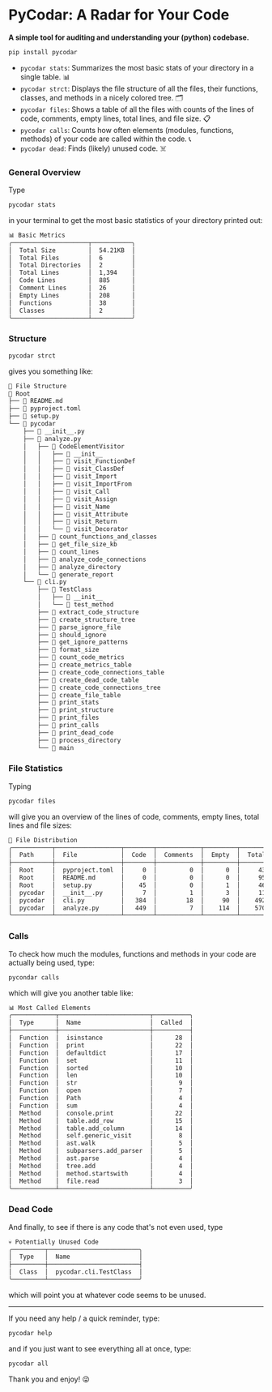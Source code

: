 # PyCodar: A Radar for Your Code
**A simple tool for auditing and understanding your (python) codebase.**

```bash
pip install pycodar
```

+ `pycodar stats`: Summarizes the most basic stats of your directory in a single table. 📊
+ `pycodar strct`: Displays the file structure of all the files, their functions, classes, and methods in a nicely colored tree. 🗂️
+ `pycodar files`: Shows a table of all the files with counts of the lines of code, comments, empty lines, total lines, and file size. 📋
+ `pycodar calls`: Counts how often elements (modules, functions, methods) of your code are called within the code. 📞
+ `pycodar dead`: Finds (likely) unused code. ☠️


### General Overview
Type
```bash
pycodar stats
```
in your terminal to get the most basic statistics of your directory printed out:
```bash
📊 Basic Metrics
╭─────────────────────┬───────────╮
│  Total Size         │  54.21KB  │
│  Total Files        │  6        │
│  Total Directories  │  2        │
│  Total Lines        │  1,394    │
│  Code Lines         │  885      │
│  Comment Lines      │  26       │
│  Empty Lines        │  208      │
│  Functions          │  38       │
│  Classes            │  2        │
╰─────────────────────┴───────────╯
```

### Structure
```bash
pycodar strct
```
gives you something like:
```bash
🌳 File Structure
📁 Root
├── 📄 README.md
├── 📄 pyproject.toml
├── 📄 setup.py
└── 📁 pycodar
    ├── 📄 __init__.py
    ├── 📄 analyze.py
    │   ├── 🔷 CodeElementVisitor
    │   │   ├── 🔹 __init__
    │   │   ├── 🔹 visit_FunctionDef
    │   │   ├── 🔹 visit_ClassDef
    │   │   ├── 🔹 visit_Import
    │   │   ├── 🔹 visit_ImportFrom
    │   │   ├── 🔹 visit_Call
    │   │   ├── 🔹 visit_Assign
    │   │   ├── 🔹 visit_Name
    │   │   ├── 🔹 visit_Attribute
    │   │   ├── 🔹 visit_Return
    │   │   └── 🔹 visit_Decorator
    │   ├── 🔸 count_functions_and_classes
    │   ├── 🔸 get_file_size_kb
    │   ├── 🔸 count_lines
    │   ├── 🔸 analyze_code_connections
    │   ├── 🔸 analyze_directory
    │   └── 🔸 generate_report
    └── 📄 cli.py
        ├── 🔷 TestClass
        │   ├── 🔹 __init__
        │   └── 🔹 test_method
        ├── 🔸 extract_code_structure
        ├── 🔸 create_structure_tree
        ├── 🔸 parse_ignore_file
        ├── 🔸 should_ignore
        ├── 🔸 get_ignore_patterns
        ├── 🔸 format_size
        ├── 🔸 count_code_metrics
        ├── 🔸 create_metrics_table
        ├── 🔸 create_code_connections_table
        ├── 🔸 create_dead_code_table
        ├── 🔸 create_code_connections_tree
        ├── 🔸 create_file_table
        ├── 🔸 print_stats
        ├── 🔸 print_structure
        ├── 🔸 print_files
        ├── 🔸 print_calls
        ├── 🔸 print_dead_code
        ├── 🔸 process_directory
        └── 🔸 main
```

### File Statistics
Typing
```bash
pycodar files
```
will give you an overview of the lines of code, comments, empty lines, total lines and file sizes:
```bash
📁 File Distribution
╭───────────┬──────────────────┬────────┬────────────┬─────────┬─────────┬───────────╮
│  Path     │  File            │  Code  │  Comments  │  Empty  │  Total  │     Size  │
├───────────┼──────────────────┼────────┼────────────┼─────────┼─────────┼───────────┤
│  Root     │  pyproject.toml  │     0  │         0  │      0  │     43  │   1.37KB  │
│  Root     │  README.md       │     0  │         0  │      0  │     95  │   3.37KB  │
│  Root     │  setup.py        │    45  │         0  │      1  │     46  │   1.72KB  │
│  pycodar  │  __init__.py     │     7  │         1  │      3  │     11  │   0.22KB  │
│  pycodar  │  cli.py          │   384  │        18  │     90  │    492  │  18.62KB  │
│  pycodar  │  analyze.py      │   449  │         7  │    114  │    570  │  22.27KB  │
╰───────────┴──────────────────┴────────┴────────────┴─────────┴─────────┴───────────╯
```

### Calls
To check how much the modules, functions and methods in your code are actually being used, type:
```bash
pycondar calls
```
which will give you another table like:
```bash
📊 Most Called Elements
╭────────────┬─────────────────────────┬──────────╮
│  Type      │  Name                   │  Called  │
├────────────┼─────────────────────────┼──────────┤
│  Function  │  isinstance             │      28  │
│  Function  │  print                  │      22  │
│  Function  │  defaultdict            │      17  │
│  Function  │  set                    │      11  │
│  Function  │  sorted                 │      10  │
│  Function  │  len                    │      10  │
│  Function  │  str                    │       9  │
│  Function  │  open                   │       7  │
│  Function  │  Path                   │       4  │
│  Function  │  sum                    │       4  │
│  Method    │  console.print          │      22  │
│  Method    │  table.add_row          │      15  │
│  Method    │  table.add_column       │      14  │
│  Method    │  self.generic_visit     │       8  │
│  Method    │  ast.walk               │       5  │
│  Method    │  subparsers.add_parser  │       5  │
│  Method    │  ast.parse              │       4  │
│  Method    │  tree.add               │       4  │
│  Method    │  method.startswith      │       4  │
│  Method    │  file.read              │       3  │
╰────────────┴─────────────────────────┴──────────╯
```

### Dead Code
And finally, to see if there is any code that's not even used, type
```bash
💀 Potentially Unused Code
╭─────────┬─────────────────────────╮
│  Type   │  Name                   │
├─────────┼─────────────────────────┤
│  Class  │  pycodar.cli.TestClass  │
╰─────────┴─────────────────────────╯
```
which will point you at whatever code seems to be unused.

---

If you need any help / a quick reminder, type:
```bash
pycodar help
```
and if you just want to see everything all at once, type:
```bash
pycodar all
```

Thank you and enjoy! 😜